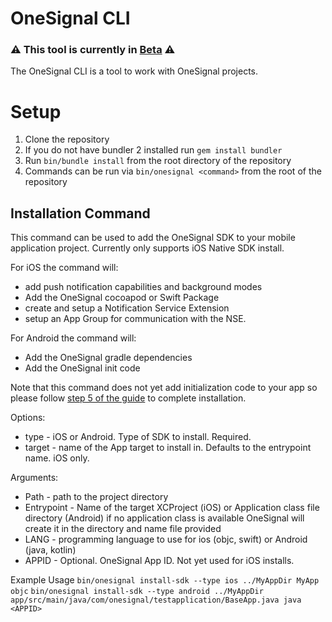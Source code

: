 # OneSignal CLI

### :warning: This tool is currently in [Beta](https://github.com/OneSignal/cli/issues/5) :warning:

The OneSignal CLI is a tool to work with OneSignal projects.

# Setup
1. Clone the repository
2. If you do not have bundler 2 installed run `gem install bundler`
3. Run `bin/bundle install` from the root directory of the repository
4. Commands can be run via `bin/onesignal <command>` from the root of the repository

## Installation Command
This command can be used to add the OneSignal SDK to your mobile application project.
Currently only supports iOS Native SDK install.

For iOS the command will: 
* add push notification capabilities and background modes
* Add the OneSignal cocoapod or Swift Package
* create and setup a Notification Service Extension
* setup an App Group for communication with the NSE.

For Android the command will: 
* Add the OneSignal gradle dependencies
* Add the OneSignal init code

Note that this command does not yet add initialization code to your app so please follow [step 5 of the guide](https://documentation.onesignal.com/docs/ios-sdk-setup#step-5---add-the-onesignal-initialization-code) to complete installation.

Options:
* type - iOS or Android. Type of SDK to install. Required.
* target - name of the App target to install in. Defaults to the entrypoint name. iOS only.

Arguments:
* Path - path to the project directory
* Entrypoint - Name of the target XCProject (iOS) or Application class file directory (Android) if no application class is available OneSignal will create it in the directory and name file provided
* LANG - programming language to use for ios (objc, swift) or Android (java, kotlin)
* APPID - Optional. OneSignal App ID. Not yet used for iOS installs.

Example Usage
`bin/onesignal install-sdk --type ios ../MyAppDir MyApp objc`
`bin/onesignal install-sdk --type android ../MyAppDir app/src/main/java/com/onesignal/testapplication/BaseApp.java java <APPID>`
